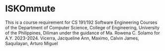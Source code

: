 # ISKOmmute
This is a course requirement for CS 191/192 Software Engineering Courses of the Department of Computer Science, College of Engineering, University of the Philippines, Diliman under the guidance of Ma. Rowena C. Solamo for A.Y. 2023-2024.  Vicerra, Jacqueline Ann, Maximo, Calvin James, Saquilayan, Arturo Miguel 
